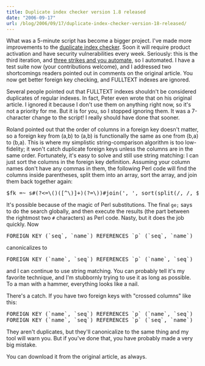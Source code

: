 ```yaml
---
title: Duplicate index checker version 1.8 released
date: "2006-09-17"
url: /blog/2006/09/17/duplicate-index-checker-version-18-released/
---
```

What was a 5-minute script has become a bigger project. I've made more improvements to the [duplicate index checker][1]. Soon it will require product activation and have security vulnerabilities every week. Seriously: this is the third iteration, and [three strikes and you automate][2], so I automated. I have a test suite now (your contributions welcome), and I addressed two shortcomings readers pointed out in comments on the original article. You now get better foreign key checking, and FULLTEXT indexes are ignored.

Several people pointed out that FULLTEXT indexes shouldn't be considered duplicates of regular indexes. In fact, Peter even wrote that on his original article. I ignored it because I don't use them on anything right now, so it's not a priority for me. But it is for you, so I stopped ignoring them. It was a 7-character change to the script! I really should have done that sooner.

Roland pointed out that the order of columns in a foreign key doesn't matter, so a foreign key from (a,b) to (a,b) is functionally the same as one from (b,a) to (b,a). This is where my simplistic string-comparison algorithm is too low-fidelity; it won't catch duplicate foreign keys unless the columns are in the same order. Fortunately, it's easy to solve and still use string matching: I can just sort the columns in the foreign key definition. Assuming your column names don't have any commas in them, the following Perl code will find the columns inside parentheses, split them into an array, sort the array, and join them back together again:

<pre>$fk =~ s#(?&lt;=\()([^\)]+)(?=\))#join(', ', sort(split(/, /, $1)))#ge;</pre>

It's possible because of the magic of Perl substitutions. The final `ge;` says to do the search globally, and then execute the results (the part between the rightmost two `#` characters) as Perl code. Nasty, but it does the job quickly. Now 

<pre>FOREIGN KEY (`seq`, `name`) REFERENCES `p` (`seq`, `name`)</pre>

canonicalizes to

<pre>FOREIGN KEY (`name`, `seq`) REFERENCES `p` (`name`, `seq`)</pre>

and I can continue to use string matching. You can probably tell it's my favorite technique, and I'm stubbornly trying to use it as long as possible. To a man with a hammer, everything looks like a nail.

There's a catch. If you have two foreign keys with "crossed columns" like this:

<pre>FOREIGN KEY (`name`, `seq`) REFERENCES `p` (`name`, `seq`)
FOREIGN KEY (`name`, `seq`) REFERENCES `p` (`seq`, `name`)</pre>

They aren't duplicates, but they'll canonicalize to the same thing and my tool will warn you. But if you've done that, you have probably made a very big mistake.

You can download it from the original article, as always.

 [1]: http://www.xaprb.com/blog/2006/08/28/how-to-find-duplicate-and-redundant-indexes-in-mysql/
 [2]: http://c2.com/cgi/wiki?ThreeStrikesAndYouAutomate
